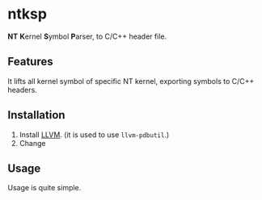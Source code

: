 # ntksp

**NT** **K**ernel **S**ymbol **P**arser, to C/C++ header file.

## Features

It lifts all kernel symbol of specific NT kernel, exporting symbols to C/C++ headers.

## Installation

1. Install [LLVM](https://llvm.org/). (it is used to use `llvm-pdbutil`.)
2. Change

## Usage

Usage is quite simple.